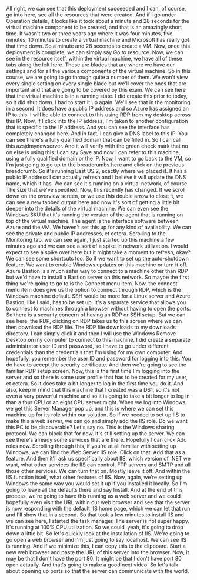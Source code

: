 <v Instructor>All right, we can see</v>
that this deployment succeeded
and I can, of course, go into here,
see all the resources that were created.
And if I go under Operation details,
it looks like it took about a minute and 28 seconds
for the virtual machine component to be created,
and that is an amazingly short time.
It wasn't two or three years ago
where it was four minutes, five minutes,
10 minutes to create a virtual machine
and Microsoft has really got that time down.
So a minute and 28 seconds to create a VM.
Now, once this deployment is complete,
we can simply say Go to resource.
Now, we can see in the resource itself,
within the virtual machine,
we have all of these tabs along the left here.
These are blades that are where we have our settings
and for all the various components
of the virtual machine.
So in this course,
we are going to go through quite a number of them.
We won't view every single setting on every single blade
but we'll cover the ones that are important
and that are going to be covered by this exam.
We can see here that the virtual machine
is in a running state.
I did create this prior to today, so it did shut down.
I had to start it up again.
We'll see that in the monitoring in a second.
It does have a public IP address
and so Azure has assigned an IP to this.
I will be able to connect to this using RDP
from my desktop across this IP.
Now, if I click into the IP address,
I'm taken to another configuration
that is specific to the IP address.
And you can see the interface has completely changed here.
And in fact, I can give a DNS label to this IP.
You can see there's a fully qualified domain
that can be filled in.
So I can call this azsjdmynewserver.
And it will verify with the green check mark
that no on else is using this.
I can say Save
and now I can refer to this machine,
using a fully qualified domain or the IP.
Now, I want to go back to the VM,
so I'm just going to go up to the breadcrumbs here
and click on the previous breadcrumb.
So it's running East US 2,
exactly where we placed it.
It has a public IP address I can actually refresh
and I believe it will update the DNS name,
which it has.
We can see it's running on a virtual network, of course.
The size that we've specified.
Now, this recently has changed.
If we scroll down on the overview screen,
or we use this double arrow to close it,
we can see a new tabbed output here
and now it's sort of getting a little bit deeper
into the details of the virtual machine.
We can even see the Windows SKU
that it's running the version of the agent
that is running on top of the virtual machine.
The agent is the interface software
between Azure and the VM.
We haven't set this up for any kind of availability.
We can see the private and public IP addresses, et cetera.
Scrolling to the Monitoring tab, we can see again,
I just started up this machine a few minutes ago
and we can see a sort of a spike in network utilization.
I would expect to see a spike over here
but it might take a moment to refresh, okay?
We can see some shortcuts too.
So if we want to set up the auto-shutdown feature.
We want to enable Windows updates on this machine
or turn it off.
Azure Bastion is a much safer way to connect
to a machine other than RDP
but we'd have to install a Bastion server on this network.
So maybe the first thing we're going to go to
is the Connect menu item.
Now, the connect menu item
does give us the option to connect through RDP,
which is the Windows machine default.
SSH would be more for a Linux server
and Azure Bastion, like I said,
has to be set up.
It's a separate service
that allows you to connect to machines
through a browser without having to open the ports.
So there is a security concern
of having an RDP or SSH setup.
But we can see here, the RDP,
clicking on RDP takes us to this screen
where we can then download the RDP file.
The RDP file downloads to my downloads directory.
I can simply click it
and then I will use the Windows Remove Desktop
on my computer to connect to this machine.
I did create a separate administrator user ID
and password, so I have to go under different credentials
than the credentials that I'm using for my own computer.
And hopefully, you remember the user ID and password
for logging into this.
You do have to accept the security certificate.
And then we're going to see the familiar RDP setup screen.
Now, this is the first time I'm logging into the server
and so there is some user profile
that has to be created for my user, et cetera.
So it does take a bit longer
to log in the first time you do it.
And also, keep in mind that this machine
that I created was a DS1,
so it's not even a very powerful machine
and so it is going to take a bit longer to log in
than a four CPU or an eight CPU server might.
When we log into Windows,
we get this Server Manager pop up,
and this is where we can set this machine up
for its role within our solution.
So if we needed to set up IIS
to make this a web server,
we can go and simply add the IIS role.
Do we want this PC to be discoverable?
Let's say no.
This is the Windows sharing protocol.
We can block that for now.
It's still setting up the server.
We can see there's already some services that are there.
Hopefully I can click Add roles now.
Scrolling through this,
if you're at all familiar with setting up Windows,
we can find the Web Server IIS role.
Click on that.
Add that as a feature.
And then it'll ask us specifically about IIS,
which version of .NET we want,
what other services the IIS can control,
FTP servers and SMTP and all those other services.
We can turn that on.
Mostly leave it off.
And within the IIS function itself,
what other features of IIS.
Now, again, we're setting up Windows the same way
you would set it up
if you installed it locally.
So I'm going to leave all the defaults there and say Install.
And at the end of this process,
we're going to have this running as a web server
and we could hopefully even visit the URL
within our web browser and see that the server
is now responding with the default IIS home page,
which we can let that run
and I'll show that in a second.
So that took a few minutes to install IIS
and we can see here,
I started the task manager.
The server is not super happy.
It's running at 100% CPU utilization.
So we could, yeah, it's going to drop down a little bit.
So let's quickly look at the installation of IIS.
We're going to go open a web browser
and I'm just going to say localhost.
We can see IIS is running.
And if we minimize this,
I can copy this to the clipboard.
Start a new web browser
and paste the URL of this server into the browser.
Now, it may be that I don't have the port 80.
It might be that I don't have port 80 open actually.
And that's going to make a good next video.
So let's talk about opening up ports
so that the server can communicate with the world.
